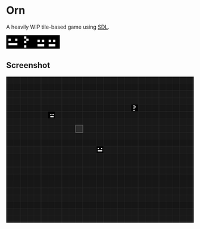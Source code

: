 # Orn

A heavily WIP tile-based game using [SDL](https://www.libsdl.org).

![Spritesheet](assets/spritesheet.png)

## Screenshot

![Screenshot](screenshot.png?raw=true)
